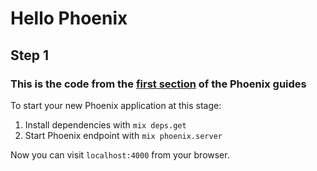 # Hello Phoenix

## Step 1

### This is the code from the [first section](http://www.phoenixframework.org/v0.13.0/docs/adding-pages) of the Phoenix guides
To start your new Phoenix application at this stage:

1. Install dependencies with `mix deps.get`
2. Start Phoenix endpoint with `mix phoenix.server`

Now you can visit `localhost:4000` from your browser.
